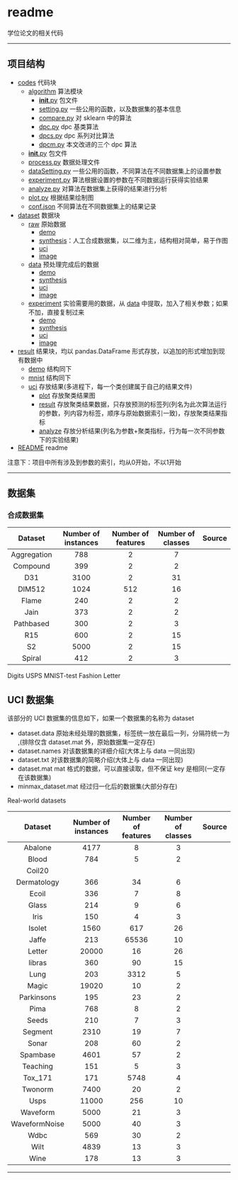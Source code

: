 # readme

学位论文的相关代码

---

## 项目结构

* [codes](codes) 代码块
  * [algorithm](./codes/algorithm/) 算法模块
    * [__init__.py](./codes/algorithm/__init__.py) 包文件
    * [setting.py](./codes/algorithm/setting.py) 一些公用的函数，以及数据集的基本信息
    * [compare.py](./codes/algorithm/compare.py) 对 sklearn 中的算法
    * [dpc.py](./codes/algorithm/dpc.py) dpc 基类算法
    * [dpcs.py](./codes/algorithm/dpcs.py) dpc 系列对比算法
    * [dpcm.py](./codes/algorithm/dpcm.py) 本文改进的三个 dpc 算法
  * [__init__.py](./codes/__init__.py) 包文件
  * [process.py](./codes/process.py) 数据处理文件
  * [dataSetting.py](./codes/dataSetting.py) 一些公用的函数，不同算法在不同数据集上的设置参数
  * [experiment.py](./codes/experiment.py) 算法根据设置的参数在不同数据运行获得实验结果
  * [analyze.py](./codes/analyze.py) 对算法在数据集上获得的结果进行分析
  * [plot.py](./codes/plot.py) 根据结果绘制图
  * [conf.json](./codes/conf.json) 不同算法在不同数据集上的结果记录
* [dataset](dataset) 数据块
  * [raw](dataset/raw) 原始数据
    * [demo](dataset/raw/demo/)
    * [synthesis](dataset/raw/synthesis/)：人工合成数据集，以二维为主，结构相对简单，易于作图
    * [uci](dataset/raw/uci)
    * [image](dataset/raw/image/)
  * [data](dataset/data) 预处理完成后的数据
    * [demo](dataset/data/demo/)
    * [synthesis](dataset/data/synthesis/)
    * [uci](dataset/data/uci)
    * [image](dataset/data/image/)
  * [experiment](dataset/experiment/) 实验需要用的数据，从 [data](dataset/data/) 中提取，加入了相关参数；如果不加，直接复制过来
    * [demo](dataset/experiment/demo/)
    * [synthesis](dataset/experiment/synthesis/)
    * [uci](dataset/experiment/uci)
    * [image](dataset/experiment/image/)
* [result](result) 结果块，均以 pandas.DataFrame 形式存放，以追加的形式增加到现有数据中
  * [demo](result/demo) 结构同下
  * [mnist](result/mnist) 结构同下
  * [uci](result/uci) 存放结果(多进程下，每一个类创建属于自己的结果文件)
    * [plot](result/demo/plot) 存放聚类结果图
    * [result](result/demo/result) 存放聚类结果数据，只存放预测的标签列(列名为此次算法运行的参数，列内容为标签，顺序与原始数据索引一致)，存放聚类结果指标
    * [analyze](result/demo/analyze) 存放分析结果(列名为参数+聚类指标，行为每一次不同参数下的实验结果)
* [README](README.md) readme

注意下：项目中所有涉及到参数的索引，均从0开始，不以1开始

---

## 数据集

### 合成数据集

| Dataset | Number of instances | Number of features | Number of classes | Source |
| :---------: | :-----------------: | :-----------------: | :---------------: | :----: |
| Aggregation | 788 | 2 | 7 |  |
| Compound | 399 | 2 | 2 |  |
| D31 | 3100 | 2 | 31 |  |
| DIM512 | 1024 | 512 | 16 |  |
| Flame | 240 | 2 | 2 |  |
| Jain | 373 | 2 | 2 |  |
| Pathbased | 300 | 2 | 3 |  |
| R15 | 600 | 2 | 15 |  |
| S2 | 5000 | 2 | 15 |  |
| Spiral | 412 | 2 | 3 |  |

Digits
USPS
MNIST-test
Fashion
Letter

## UCI 数据集

该部分的 UCI 数据集的信息如下，如果一个数据集的名称为 dataset

* dataset.data 原始未经处理的数据集，标签统一放在最后一列，分隔符统一为 ,(排除仅含 dataset.mat 外，原始数据集一定存在)
* dataset.names 对该数据集的详细介绍(大体上与 data 一同出现)
* dataset.txt 对该数据集的简略介绍(大体上与 data 一同出现)
* dataset.mat mat 格式的数据，可以直接读取，但不保证 key 是相同(一定存在该数据集)
* minmax_dataset.mat 经过归一化后的数据集(大部分存在)

Real-world datasets

| Dataset | Number of instances | Number of  features | Number of classes | Source |
| :-----------: | :-----------------: | :-----------------: | :---------------: | :----: |
| Abalone | 4177 | 8 | 3 |  |
| Blood | 784 | 5 | 2 |  |
| Coil20 |  |  |   |  |
| Dermatology | 366 | 34 | 6 |  |
| Ecoil | 336 | 7 | 8 |  |
| Glass | 214 | 9 | 6 |  |
| Iris | 150 | 4 | 3 |  |
| Isolet | 1560  | 617 | 26 |  |
| Jaffe | 213 | 65536 | 10 |  |
| Letter | 20000 | 16 | 26 |  |
| libras | 360 | 90 | 15 |  |
| Lung | 203 | 3312 | 5 |  |
| Magic | 19020 | 10 | 2 |  |
| Parkinsons | 195 | 23 | 2 |  |
| Pima | 768 | 8 | 2 |  |
| Seeds | 210 | 7 | 3 |  |
| Segment | 2310 | 19 | 7 |  |
| Sonar | 208 | 60 | 2 |  |
| Spambase | 4601 | 57 | 2 |  |
| Teaching | 151 | 5 | 3 |  |
| Tox_171 | 171 | 5748 | 4 |  |
| Twonorm | 7400 | 20 | 2 |  |
| Usps | 11000 | 256 | 10 |  |
| Waveform | 5000 | 21 | 3 |  |
| WaveformNoise | 5000 | 40 | 3 |  |
| Wdbc | 569 | 30 | 2 |  |
| Wilt | 4839 | 13 | 3 |  |
| Wine | 178 | 13 | 3 |  |

---
